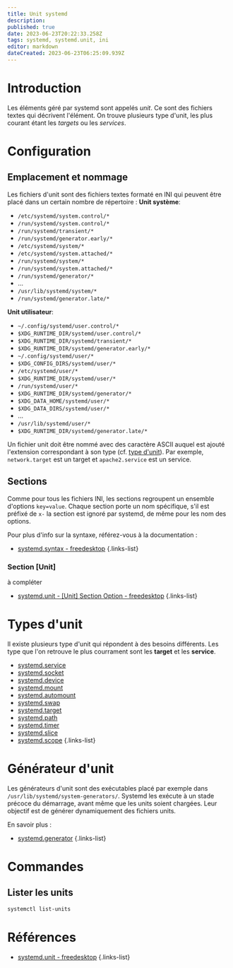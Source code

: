 ```yaml
---
title: Unit systemd
description: 
published: true
date: 2023-06-23T20:22:33.258Z
tags: systemd, systemd.unit, ini
editor: markdown
dateCreated: 2023-06-23T06:25:09.939Z
---
```


# Introduction
Les éléments géré par systemd sont appelés *unit*. Ce sont des fichiers textes qui décrivent l'élément. On trouve plusieurs type d'unit, les plus courant étant les *targets* ou les *services*.

# Configuration
## Emplacement et nommage
Les fichiers d'unit sont des fichiers textes formaté en INI qui peuvent être placé dans un certain nombre de répertoire :
**Unit système**:
- `/etc/systemd/system.control/*`
- `/run/systemd/system.control/*`
- `/run/systemd/transient/*`
- `/run/systemd/generator.early/*`
- `/etc/systemd/system/*`
- `/etc/systemd/system.attached/*`
- `/run/systemd/system/*`
- `/run/systemd/system.attached/*`
- `/run/systemd/generator/*`
- …
- `/usr/lib/systemd/system/*`
- `/run/systemd/generator.late/*`

**Unit utilisateur**:
- `~/.config/systemd/user.control/*`
- `$XDG_RUNTIME_DIR/systemd/user.control/*`
- `$XDG_RUNTIME_DIR/systemd/transient/*`
- `$XDG_RUNTIME_DIR/systemd/generator.early/*`
- `~/.config/systemd/user/*`
- `$XDG_CONFIG_DIRS/systemd/user/*`
- `/etc/systemd/user/*`
- `$XDG_RUNTIME_DIR/systemd/user/*`
- `/run/systemd/user/*`
- `$XDG_RUNTIME_DIR/systemd/generator/*`
- `$XDG_DATA_HOME/systemd/user/*`
- `$XDG_DATA_DIRS/systemd/user/*`
- …
- `/usr/lib/systemd/user/*`
- `$XDG_RUNTIME_DIR/systemd/generator.late/*`

Un fichier unit doit être nommé avec des caractère ASCII auquel est ajouté l'extension correspondant à son type (cf. [type d'unit](/systemd/unit#types-dunit)). Par exemple, `network.target` est un target et `apache2.service` est un service.

## Sections
Comme pour tous les fichiers INI, les sections regroupent un ensemble d'options `key=value`. Chaque section porte un nom spécifique, s'il est préfixé de `x-` la section est ignoré par systemd, de même pour les nom des options.

Pour plus d'info sur la syntaxe, référez-vous à la documentation : 
- [systemd.syntax - freedesktop](https://www.freedesktop.org/software/systemd/man/systemd.syntax.html#)
{.links-list}

### Section [Unit]
à compléter
- [systemd.unit - [Unit] Section Option - freedesktop](https://www.freedesktop.org/software/systemd/man/systemd.unit.html#%5BUnit%5D%20Section%20Options)
{.links-list}

# Types d'unit
Il existe plusieurs type d'unit qui répondent à des besoins différents. Les type que l'on retrouve le plus courrament sont les **target** et les **service**.

- [systemd.service](/systemd/unit/service)
- [systemd.socket](/systemd/unit/socket)
- [systemd.device](/systemd/unit/device)
- [systemd.mount](/systemd/unit/mount)
- [systemd.automount](/systemd/unit/automount)
- [systemd.swap](/systemd/unit/swap)
- [systemd.target](/systemd/unit/target)
- [systemd.path](/systemd/unit/path)
- [systemd.timer](/systemd/unit/timer)
- [systemd.slice](/systemd/unit/slice)
- [systemd.scope](/systemd/unit/scope)
{.links-list}

# Générateur d'unit
Les générateurs d'unit sont des exécutables placé par exemple dans `/usr/lib/systemd/system-generators/`. Systemd les exécute à un stade précoce du démarrage, avant même que les units soient chargées. Leur objectif est de générer dynamiquement des fichiers units.

En savoir plus :
- [systemd.generator](/systemd/unit/generator)
{.links-list}

# Commandes
## Lister les units
```bash
systemctl list-units
```

# Références
- [systemd.unit - freedesktop](https://www.freedesktop.org/software/systemd/man/systemd.unit.html)
{.links-list}
